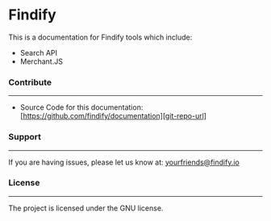 # Findify

This is a documentation for Findify tools which include: 

- Search API
- Merchant.JS

### Contribute
----------

- Source Code for this documentation: [https://github.com/findify/documentation][git-repo-url]

### Support
-------

If you are having issues, please let us know at: yourfriends@findify.io

### License
-------

The project is licensed under the GNU license.

[git-repo-url]: <https://github.com/joemccann/dillinger.git>